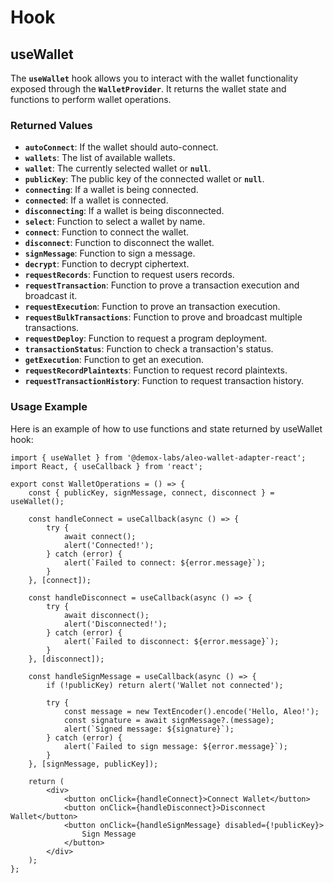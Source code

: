 # Hook

## **useWallet**

The **`useWallet`** hook allows you to interact with the wallet functionality exposed through the **`WalletProvider`**. It returns the wallet state and functions to perform wallet operations.

### **Returned Values**

- **`autoConnect`**: If the wallet should auto-connect.
- **`wallets`**: The list of available wallets.
- **`wallet`**: The currently selected wallet or **`null`**.
- **`publicKey`**: The public key of the connected wallet or **`null`**.
- **`connecting`**: If a wallet is being connected.
- **`connected`**: If a wallet is connected.
- **`disconnecting`**: If a wallet is being disconnected.
- **`select`**: Function to select a wallet by name.
- **`connect`**: Function to connect the wallet.
- **`disconnect`**: Function to disconnect the wallet.
- **`signMessage`**: Function to sign a message.
- **`decrypt`**: Function to decrypt ciphertext.
- **`requestRecords`**: Function to request users records.
- **`requestTransaction`**: Function to prove a transaction execution and broadcast it.
- **`requestExecution`**: Function to prove an transaction execution.
- **`requestBulkTransactions`**: Function to prove and broadcast multiple transactions.
- **`requestDeploy`**: Function to request a program deployment.
- **`transactionStatus`**: Function to check a transaction's status.
- **`getExecution`**: Function to get an execution.
- **`requestRecordPlaintexts`**: Function to request record plaintexts.
- **`requestTransactionHistory`**: Function to request transaction history.

### **Usage Example**

Here is an example of how to use functions and state returned by useWallet hook:

```tsx
import { useWallet } from '@demox-labs/aleo-wallet-adapter-react';
import React, { useCallback } from 'react';

export const WalletOperations = () => {
    const { publicKey, signMessage, connect, disconnect } = useWallet();

    const handleConnect = useCallback(async () => {
        try {
            await connect();
            alert('Connected!');
        } catch (error) {
            alert(`Failed to connect: ${error.message}`);
        }
    }, [connect]);

    const handleDisconnect = useCallback(async () => {
        try {
            await disconnect();
            alert('Disconnected!');
        } catch (error) {
            alert(`Failed to disconnect: ${error.message}`);
        }
    }, [disconnect]);

    const handleSignMessage = useCallback(async () => {
        if (!publicKey) return alert('Wallet not connected');

        try {
            const message = new TextEncoder().encode('Hello, Aleo!');
            const signature = await signMessage?.(message);
            alert(`Signed message: ${signature}`);
        } catch (error) {
            alert(`Failed to sign message: ${error.message}`);
        }
    }, [signMessage, publicKey]);

    return (
        <div>
            <button onClick={handleConnect}>Connect Wallet</button>
            <button onClick={handleDisconnect}>Disconnect Wallet</button>
            <button onClick={handleSignMessage} disabled={!publicKey}>
                Sign Message
            </button>
        </div>
    );
};

```
